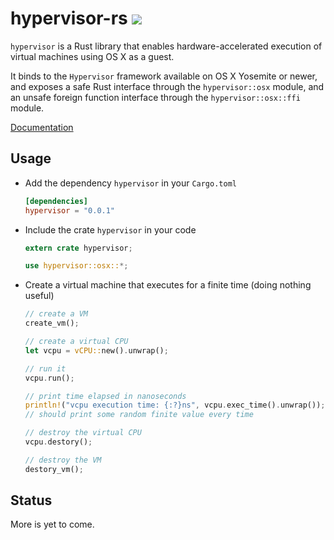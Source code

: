# hypervisor-rs [![](https://img.shields.io/badge/license-MIT-blue.svg)](https://github.com/saurvs/hypervisor-rs/blob/master/LICENSE.md)

`hypervisor` is a Rust library that enables hardware-accelerated execution of
virtual machines using OS X as a guest.

It binds to the `Hypervisor` framework available on OS X Yosemite or newer,
and exposes a safe Rust interface through the `hypervisor::osx` module, and an
unsafe foreign function interface through the `hypervisor::osx::ffi` module.

[Documentation](https://saurvs.github.io/hypervisor-rs/)

## Usage

* Add the dependency ```hypervisor``` in your ```Cargo.toml```
  ```toml
  [dependencies]
  hypervisor = "0.0.1"
  ```

* Include the crate ```hypervisor``` in your code
  ```rust
  extern crate hypervisor;

  use hypervisor::osx::*;
  ```

* Create a virtual machine that executes for a finite time (doing nothing useful)
  ```rust
  // create a VM
  create_vm();

  // create a virtual CPU
  let vcpu = vCPU::new().unwrap();

  // run it
  vcpu.run();

  // print time elapsed in nanoseconds
  println!("vcpu execution time: {:?}ns", vcpu.exec_time().unwrap());
  // should print some random finite value every time

  // destroy the virtual CPU
  vcpu.destory();

  // destroy the VM
  destory_vm();
  ```

## Status

More is yet to come.
